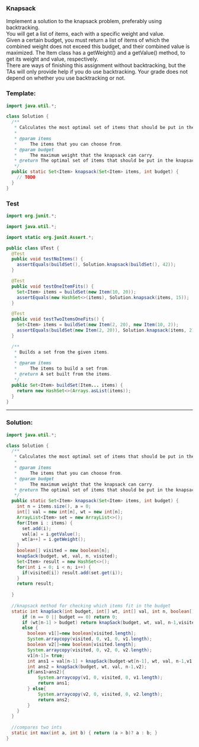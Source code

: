 ### Knapsack

Implement a solution to the knapsack problem, preferably using backtracking.  
You will get a list of items, each with a specific weight and value.  
Given a certain budget, you must return a list of items of which the combined weight does not exceed this budget, and their combined value is maximized.
The Item class has a getWeight() and a getValue() method, to get its weight and value, respectively.  
There are ways of finishing this assignment without backtracking, but the TAs will only provide help if you do use backtracking. 
Your grade does not depend on whether you use backtracking or not.  

### Template:
```java
import java.util.*;

class Solution {
  /**
   * Calculates the most optimal set of items that should be put in the knapsack using backtracking.
   *
   * @param items
   *     The items that you can choose from.
   * @param budget
   *     The maximum weight that the knapsack can carry.
   * @return The optimal set of items that should be put in the knapsack.
   */
  public static Set<Item> knapsack(Set<Item> items, int budget) {
    // TODO
  }
}

```
### Test
```java
import org.junit.*;

import java.util.*;

import static org.junit.Assert.*;

public class UTest {
  @Test
  public void testNoItems() {
    assertEquals(buildSet(), Solution.knapsack(buildSet(), 42));
  }

  @Test
  public void testOneItemFits() {
    Set<Item> items = buildSet(new Item(10, 20));
    assertEquals(new HashSet<>(items), Solution.knapsack(items, 15));
  }

  @Test
  public void testTwoItemsOneFits() {
    Set<Item> items = buildSet(new Item(2, 20), new Item(10, 2));
    assertEquals(buildSet(new Item(2, 20)), Solution.knapsack(items, 2));
  }

  /**
   * Builds a set from the given items.
   *
   * @param items
   *     The items to build a set from.
   * @return A set built from the items.
   */
  public Set<Item> buildSet(Item... items) {
    return new HashSet<>(Arrays.asList(items));
  }
}
```

____________________________________________________________________________________________________________________________   
   
### Solution:   
```java   
import java.util.*;

class Solution {
  /**
   * Calculates the most optimal set of items that should be put in the knapsack using backtracking.
   *
   * @param items
   *     The items that you can choose from.
   * @param budget
   *     The maximum weight that the knapsack can carry.
   * @return The optimal set of items that should be put in the knapsack.
   */
  public static Set<Item> knapsack(Set<Item> items, int budget) {
    int n = items.size(), a = 0;
    int[] val = new int[n], wt = new int[n];
    ArrayList<Item> set = new ArrayList<>();
    for(Item i : items) {
      set.add(i);
      val[a] = i.getValue();
      wt[a++] = i.getWeight();
    }
    boolean[] visited = new boolean[n];
    knapSack(budget, wt, val, n, visited);
    Set<Item> result = new HashSet<>();
    for(int i = 0; i < n; i++) {
      if(visited[i]) result.add(set.get(i));
    }
    return result;
    
  }
  
  //knapsack method for checking which items fit in the budget
  static int knapSack(int budget, int[] wt, int[] val, int n, boolean[] visited) {
      if (n == 0 || budget == 0) return 0;
      if (wt[n-1] > budget) return knapSack(budget, wt, val, n-1,visited);
      else {
        boolean v1[]=new boolean[visited.length];
        System.arraycopy(visited, 0, v1, 0, v1.length);
        boolean v2[]=new boolean[visited.length];
        System.arraycopy(visited, 0, v2, 0, v2.length);
        v1[n-1]= true;
        int ans1 = val[n-1] + knapSack(budget-wt[n-1], wt, val, n-1,v1);
        int ans2 = knapSack(budget, wt, val, n-1,v2);
        if(ans1>ans2){
            System.arraycopy(v1, 0, visited, 0, v1.length);
            return ans1;
        } else{
            System.arraycopy(v2, 0, visited, 0, v2.length);
            return ans2;
        }
    }            
  }
  
  //compares two ints
  static int max(int a, int b) { return (a > b)? a : b; } 
}
```
